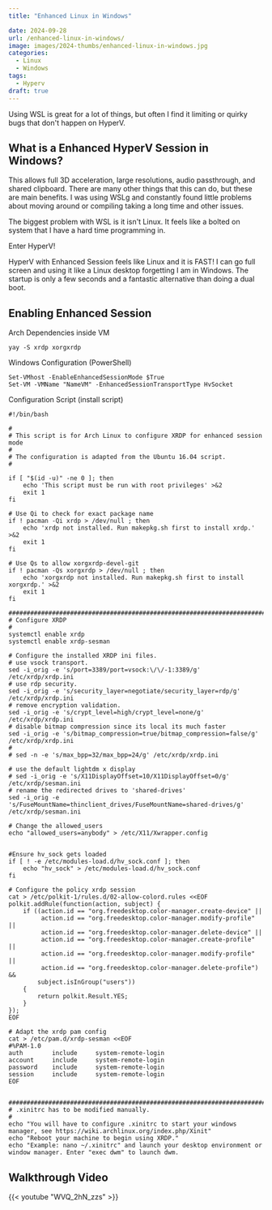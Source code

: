 ```yaml
---
title: "Enhanced Linux in Windows"

date: 2024-09-28
url: /enhanced-linux-in-windows/
image: images/2024-thumbs/enhanced-linux-in-windows.jpg
categories:
  - Linux
  - Windows
tags:
  - Hyperv 
draft: true
---
```

Using WSL is great for a lot of things, but often I find it limiting or quirky bugs that don't happen on HyperV. 
<!--more-->

## What is a Enhanced HyperV Session in Windows? 

This allows full 3D acceleration, large resolutions, audio passthrough, and shared clipboard. There are many other things that this can do, but these are main benefits. I was using WSLg and constantly found little problems about moving around or compiling taking a long time and other issues. 

The biggest problem with WSL is it isn't Linux. It feels like a bolted on system that I have a hard time programming in.

Enter HyperV!

HyperV with Enhanced Session feels like Linux and it is FAST! I can go full screen and using it like a Linux desktop forgetting I am in Windows. The startup is only a few seconds and a fantastic alternative than doing a dual boot.

## Enabling Enhanced Session

Arch Dependencies inside VM

```
yay -S xrdp xorgxrdp
```

Windows Configuration (PowerShell)

```
Set-VMhost -EnableEnhancedSessionMode $True
Set-VM -VMName "NameVM" -EnhancedSessionTransportType HvSocket
```

Configuration Script (install script)

```
#!/bin/bash

#
# This script is for Arch Linux to configure XRDP for enhanced session mode
#
# The configuration is adapted from the Ubuntu 16.04 script.
#

if [ "$(id -u)" -ne 0 ]; then
    echo 'This script must be run with root privileges' >&2
    exit 1
fi

# Use Qi to check for exact package name
if ! pacman -Qi xrdp > /dev/null ; then
    echo 'xrdp not installed. Run makepkg.sh first to install xrdp.' >&2
    exit 1
fi

# Use Qs to allow xorgxrdp-devel-git
if ! pacman -Qs xorgxrdp > /dev/null ; then
    echo 'xorgxrdp not installed. Run makepkg.sh first to install xorgxrdp.' >&2
    exit 1
fi

###############################################################################
# Configure XRDP
#
systemctl enable xrdp
systemctl enable xrdp-sesman

# Configure the installed XRDP ini files.
# use vsock transport.
sed -i_orig -e 's/port=3389/port=vsock:\/\/-1:3389/g' /etc/xrdp/xrdp.ini
# use rdp security.
sed -i_orig -e 's/security_layer=negotiate/security_layer=rdp/g' /etc/xrdp/xrdp.ini
# remove encryption validation.
sed -i_orig -e 's/crypt_level=high/crypt_level=none/g' /etc/xrdp/xrdp.ini
# disable bitmap compression since its local its much faster
sed -i_orig -e 's/bitmap_compression=true/bitmap_compression=false/g' /etc/xrdp/xrdp.ini
#
# sed -n -e 's/max_bpp=32/max_bpp=24/g' /etc/xrdp/xrdp.ini

# use the default lightdm x display
# sed -i_orig -e 's/X11DisplayOffset=10/X11DisplayOffset=0/g' /etc/xrdp/sesman.ini
# rename the redirected drives to 'shared-drives'
sed -i_orig -e 's/FuseMountName=thinclient_drives/FuseMountName=shared-drives/g' /etc/xrdp/sesman.ini

# Change the allowed_users
echo "allowed_users=anybody" > /etc/X11/Xwrapper.config


#Ensure hv_sock gets loaded
if [ ! -e /etc/modules-load.d/hv_sock.conf ]; then
	echo "hv_sock" > /etc/modules-load.d/hv_sock.conf
fi

# Configure the policy xrdp session
cat > /etc/polkit-1/rules.d/02-allow-colord.rules <<EOF
polkit.addRule(function(action, subject) {
    if ((action.id == "org.freedesktop.color-manager.create-device" ||
         action.id == "org.freedesktop.color-manager.modify-profile" ||
         action.id == "org.freedesktop.color-manager.delete-device" ||
         action.id == "org.freedesktop.color-manager.create-profile" ||
         action.id == "org.freedesktop.color-manager.modify-profile" ||
         action.id == "org.freedesktop.color-manager.delete-profile") &&
        subject.isInGroup("users"))
    {
        return polkit.Result.YES;
    }
});
EOF

# Adapt the xrdp pam config
cat > /etc/pam.d/xrdp-sesman <<EOF
#%PAM-1.0
auth        include     system-remote-login
account     include     system-remote-login
password    include     system-remote-login
session     include     system-remote-login
EOF


###############################################################################
# .xinitrc has to be modified manually.
#
echo "You will have to configure .xinitrc to start your windows manager, see https://wiki.archlinux.org/index.php/Xinit"
echo "Reboot your machine to begin using XRDP."
echo "Example: nano ~/.xinitrc" and launch your desktop environment or window manager. Enter "exec dwm" to launch dwm. 

```

## Walkthrough Video

{{< youtube "WVQ_2hN_zzs" >}}
